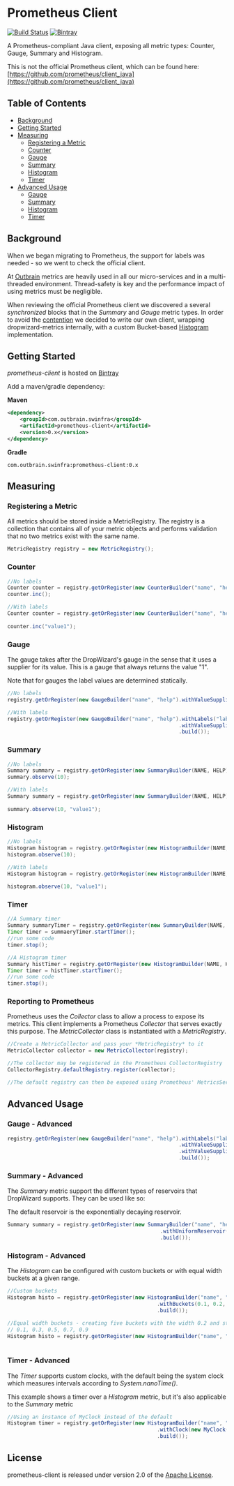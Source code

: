 # Prometheus Client
[![Build Status](https://travis-ci.org/outbrain/prometheus-client.svg?branch=master)](https://travis-ci.org/outbrain/prometheus-client)
[![Bintray](https://img.shields.io/bintray/v/outbrain/OutbrainOSS/prometheus-client.svg)](https://bintray.com/outbrain/OutbrainOSS/prometheus-client)

A Prometheus-compliant Java client, exposing all metric types: Counter, Gauge, Summary and Histogram.

This is not the official Prometheus client, which can be found here: [https://github.com/prometheus/client_java](https://github.com/prometheus/client_java)

## Table of Contents
* [Background](#background)
* [Getting Started](#getting-started)
* [Measuring](#measuring)
    * [Registering a Metric](#registering-a-metric)
    * [Counter](#counter)
    * [Gauge](#gauge)
    * [Summary](#summary)
    * [Histogram](#histogram)
    * [Timer](#timer)
* [Advanced Usage](#advanced-usage)
    * [Gauge](#gauge---advanced)
    * [Summary](#summary---advanced)
    * [Histogram](#histogram---advanced)
    * [Timer](#timer---advanced)

## Background
When we began migrating to Prometheus, the support for labels was needed - so we went to check the official client.

At [Outbrain](http://techblog.outbrain.com/) metrics are heavily used in all our micro-services and in a multi-threaded 
environment. Thread-safety is key and the performance impact of using metrics must be negligible.

When reviewing the official Prometheus client we discovered a several *synchronized* blocks that in the *Summary* and *Gauge*
metric types. In order to avoid the [contention](http://www.ibm.com/developerworks/library/j-threads2/) we decided to write our own client, 
wrapping dropwizard-metrics internally, with a custom Bucket-based 
[Histogram](https://github.com/outbrain/prometheus-client/blob/master/src/main/java/com/outbrain/swinfra/metrics/Histogram.java) implementation.

## Getting Started
*prometheus-client* is hosted on [Bintray](#https://bintray.com/outbrain/OutbrainOSS/prometheus-client#)

Add a maven/gradle dependency:

**Maven**
```xml
<dependency>
    <groupId>com.outbrain.swinfra</groupId>
    <artifactId>prometheus-client</artifactId>
    <version>0.x</version>
</dependency>
```

**Gradle**
```
com.outbrain.swinfra:prometheus-client:0.x
```

## Measuring

### Registering a Metric
All metrics should be stored inside a MetricRegistry. The registry is a collection that contains all of
your metric objects and performs validation that no two metrics exist with the same name.
```java
MetricRegistry registry = new MetricRegistry();
```

### Counter
```java
//No labels
Counter counter = registry.getOrRegister(new CounterBuilder("name", "help").build());
counter.inc();

//With labels
Counter counter = registry.getOrRegister(new CounterBuilder("name", "help").withLabels("label1")
                                                                           .build());
counter.inc("value1");
```

### Gauge
The gauge takes after the DropWizard's gauge in the sense that it uses a supplier for its value.
This is a gauge that always returns the value "1".

Note that for gauges the label values are determined statically.
```java
//No labels
registry.getOrRegister(new GaugeBuilder("name", "help").withValueSupplier(() -> 1d).build());

//With labels
registry.getOrRegister(new GaugeBuilder("name", "help").withLabels("label1")
                                                       .withValueSupplier(() -> 1d, "value1")
                                                       .build());
```

### Summary
```java
//No labels
Summary summary = registry.getOrRegister(new SummaryBuilder(NAME, HELP).build());
summary.observe(10);

//With labels
Summary summary = registry.getOrRegister(new SummaryBuilder(NAME, HELP).withLabels("label1")
                                                                       .build());
summary.observe(10, "value1");
```

### Histogram
```java
//No labels
Histogram histogram = registry.getOrRegister(new HistogramBuilder(NAME, HELP).build());
histogram.observe(10);

//With labels
Histogram histogram = registry.getOrRegister(new HistogramBuilder(NAME, HELP).withLabels("label1")
                                                                             .build());
histogram.observe(10, "value1");
```

### Timer
```java
//A Summary timer
Summary summaryTimer = registry.getOrRegister(new SummaryBuilder(NAME, HELP).build());
Timer timer = summaeryTimer.startTimer();
//run some code
timer.stop();

//A Histogram timer
Summary histTimer = registry.getOrRegister(new HistogramBuilder(NAME, HELP).build());
Timer timer = histTimer.startTimer();
//run some code
timer.stop();
```

### Reporting to Prometheus
Prometheus uses the *Collector* class to allow a process to expose its metrics. This client implements
a Prometheus *Collector* that serves exactly this purpose. The *MetricCollector* class is instantiated with
a *MetricRegistry*.

```java
//Create a MetricCollector and pass your *MetricRegistry* to it
MetricCollector collector = new MetricCollector(registry);

//The collector may be registered in the Prometheus CollectorRegistry
CollectorRegistry.defaultRegistry.register(collector);

//The default registry can then be exposed using Prometheus' MetricsServlet for example
```

## Advanced Usage
### Gauge - Advanced
```java
registry.getOrRegister(new GaugeBuilder("name", "help").withLabels("label1")
                                                       .withValueSupplier(() -> 1, "value1")
                                                       .withValueSupplier(() -> 2, "value2")
                                                       .build());
```

### Summary - Advanced
The *Summary* metric support the different types of reservoirs that DropWizard supports. They can be used like so:

The default reservoir is the exponentially decaying reservoir.
```java
Summary summary = registry.getOrRegister(new SummaryBuilder("name", "help").withReservoir()
                                                 .withUniformReservoir(100)
                                                 .build());
```

### Histogram - Advanced
The *Histogram* can be configured with custom buckets or with equal width buckets at a given range.
```java
//Custom buckets
Histogram histo = registry.getOrRegister(new HistogramBuilder("name", "help")
                                                .withBuckets(0.1, 0.2, 0.5, 1.0)
                                                .build());

//Equal width buckets - creating five buckets with the width 0.2 and starting with 0.1
// 0.1, 0.3, 0.5, 0.7, 0.9
Histogram histo = registry.getOrRegister(new HistogramBuilder("name", "help").withEqualWidthBuckets(0.1, 0.2, 5)
                                                                             .build());
```

### Timer - Advanced
The *Timer* supports custom clocks, with the default being the system clock which measures intervals
according to *System.nanoTime()*.

This example shows a timer over a *Histogram* metric, but it's also applicable to the *Summary* metric
```java
//Using an instance of MyClock instead of the default
Histogram timer = registry.getOrRegister(new HistogramBuilder("name", "help")
                                                .withClock(new MyClock())
                                                .build()); 
```

## License
prometheus-client is released under version 2.0 of the [Apache License](http://www.apache.org/licenses/LICENSE-2.0).
